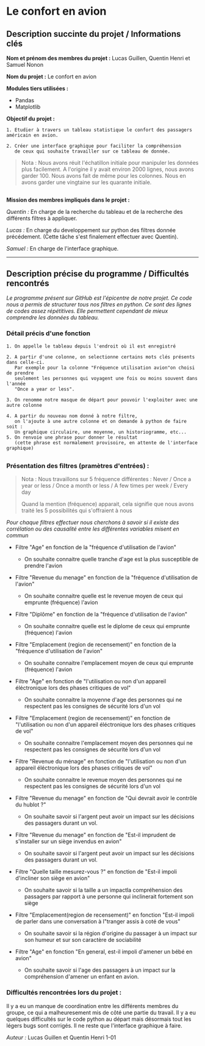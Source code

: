 # Le confort en avion 

## Description succinte du projet / Informations clés 

**Nom et prénom des membres du projet :** Lucas Guillen, Quentin Henri et Samuel Nonon 

**Nom du projet :** Le confort en avion 

**Modules tiers utilisées :**
- Pandas 
- Matplotlib 

**Objectif du projet :** 

    1. Etudier à travers un tableau statistique le confort des passagers américain en avion. 

    2. Créer une interface graphique pour faciliter la compréhension 
       de ceux qui souhaite travailler sur ce tableau de donnée.

> Nota : Nous avons réuit l'échatillon initiale pour manipuler les données plus facilement. A l'origine il y avait environ 2000 lignes, nous avons garder 100. Nous avons fait de même pour les colonnes. Nous en avons garder une vingtaine sur les quarante initiale. 

##

**Mission des membres impliqués dans le projet :**

*Quentin :* En charge de la recherche du tableau et de la recherche des différents filtres à appliquer. 

*Lucas :* En charge du developpement sur python des filtres donnée précédement. 
(Cette tâche s'est finalement effectuer avec Quentin). 

*Samuel :* En charge de l'interface graphique. 

***

## Description précise du programme / Difficultés rencontrés 

*Le programme présent sur GitHub est l'épicentre de notre projet. Ce code nous a permis de structurer tous nos filtres en python. Ce sont des lignes de codes assez répétitives. Elle permettent cependant de mieux comprendre les données du tableau.* 

### Détail précis d'une fonction

    1. On appelle le tableau depuis l'endroit où il est enregistré 
    
    2. A partir d'une colonne, on selectionne certains mots clés présents dans celle-ci. 
       Par exemple pour la colonne "Fréquence utilisation avion"on choisi de prendre 
       seulement les personnes qui voyagent une fois ou moins souvent dans l'année 
       "Once a year or less".
       
    3. On renomme notre masque de départ pour pouvoir l'exploiter avec une autre colonne 
    
    4. A partir du nouveau nom donné à notre filtre, 
       on l'ajoute à une autre colonne et on demande à python de faire soit : 
       Un graphique circulaire, une moyenne, un historiogramme, etc...
    5. On renvoie une phrase pour donner le résultat 
       (cette phrase est normalement provisoire, en attente de l'interface graphique)

##


### Présentation des filtres (pramètres d'entrées) : 

> Nota : Nous travaillons sur 5 fréquence différentes : Never / Once a year or less /  Once a month or less / A few times per week 
> / Every day
> 
> Quand la mention (fréquence) apparait, cela signifie que nous avons traité les 5 possibilités qui s'offraient à nous

*Pour chaque filtres effectuer nous cherchons à savoir si il existe des corrélation ou des causalité entre les différentes variables misent en commun*

- Filtre "Age" en fonction de la "fréquence d'utilisation de l'avion"
  - On souhaite connaitre quelle tranche d'age est la plus susceptible de prendre l'avion 

- Filtre "Revenue du menage" en fonction de la "fréquence d'utilisation de l'avion" 
  - On souhaite connaitre quelle est le revenue moyen de ceux qui emprunte (fréquence) l'avion  

- Filtre "Diplôme" en fonction de la "fréquence d'utilisation de l'avion" 
  - On souhaite connaitre quelle est le diplome de ceux qui emprunte (fréquence) l'avion 

- Filtre "Emplacement (region de recensement)" en fonction de la "fréquence d'utilisation de l'avion" 
  - On souhaite connaitre l'emplacement moyen de ceux qui emprunte (fréquence) l'avion

- Filtre "Age" en fonction de "l'utilisation ou non d'un appareil éléctronique lors des phases critiques de vol"
  - On souhaite connaitre la moyenne d'age des personnes qui ne respectent pas les consignes de sécurité lors d'un vol 

- Filtre "Emplacement (region de recensement)" en fonction de "l'utilisation ou non d'un appareil éléctronique lors des phases critiques de vol"
  - On souhaite connaitre l'emplacement moyen des personnes qui ne respectent pas les consignes de sécurité lors d'un vol

- Filtre "Revenue du ménage" en fonction de "l'utilisation ou non d'un appareil éléctronique lors des phases critiques de vol"
  - On souhaite connaitre le revenue moyen des personnes qui ne respectent pas les consignes de sécurité lors d'un vol

- Filtre "Revenue du menage" en fonction de "Qui devrait avoir le contrôle du hublot ?" 
  - On souhaite savoir si l'argent peut avoir un impact sur les décisions des passagers durant un vol.

- Filtre "Revenue du menage" en fonction de "Est-il imprudent de s'installer sur un siège invendus en avion" 
  - On souhaite savoir si l'argent peut avoir un impact sur les décisions des passagers durant un vol.

- Filtre "Quelle taille mesurez-vous ?" en fonction de "Est-il impoli d'incliner son siège en avion" 
  - On souhaite savoir si la taille a un impactla compréhension des passagers par rapport à une personne qui inclinerait fortement son siège 

- Filtre "Emplacement(region de recensement)"  en fonction "Est-il impoli de parler dans une conversation à l"tranger assis à coté de vous" 
  - On souhaite savoir si la région d'origine du passager à un impact sur son humeur et sur son caractère de sociabilité 

- Filtre "Age" en fonction "En general, est-il impoli d'amener un bébé en avion" 
  - On souhaite savoir si l'age des passagers à un impact sur la compréhension d'amener un enfant en avion.

### Difficultés rencontrées lors du projet : 

Il y a eu un manque de coordination entre les différents membres du groupe, ce qui a malheuresement mis de côté une partie du travail. Il y a eu quelques difficultés sur le code python au départ mais désormais tout les légers bugs sont corrigés. Il ne reste que l'interface graphique à faire. 

*Auteur :* Lucas Guillen et Quentin Henri 1-01 

    



